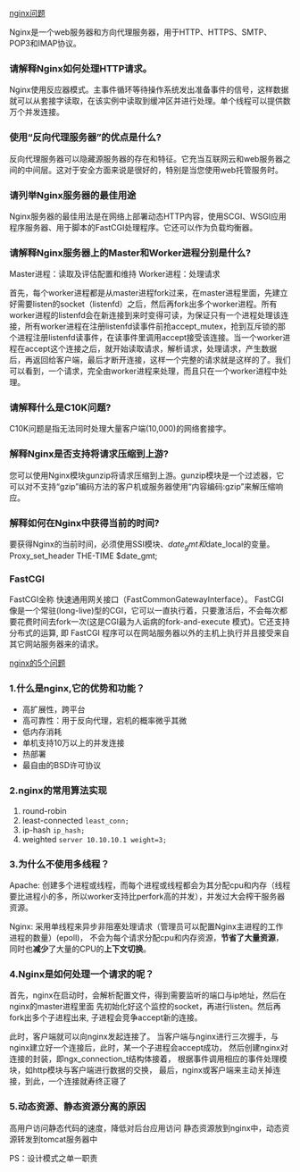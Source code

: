 [nginx问题](https://www.cnblogs.com/mmdln/p/8952292.html)

Nginx是一个web服务器和方向代理服务器，用于HTTP、HTTPS、SMTP、POP3和IMAP协议。
### 请解释Nginx如何处理HTTP请求。
Nginx使用反应器模式。主事件循环等待操作系统发出准备事件的信号，这样数据就可以从套接字读取，在该实例中读取到缓冲区并进行处理。单个线程可以提供数万个并发连接。

### 使用“反向代理服务器”的优点是什么?
反向代理服务器可以隐藏源服务器的存在和特征。它充当互联网云和web服务器之间的中间层。这对于安全方面来说是很好的，特别是当您使用web托管服务时。

### 请列举Nginx服务器的最佳用途
Nginx服务器的最佳用法是在网络上部署动态HTTP内容，使用SCGI、WSGI应用程序服务器、用于脚本的FastCGI处理程序。它还可以作为负载均衡器。


### 请解释Nginx服务器上的Master和Worker进程分别是什么?
Master进程：读取及评估配置和维持
Worker进程：处理请求

首先，每个worker进程都是从master进程fork过来，在master进程里面，先建立好需要listen的socket（listenfd）之后，然后再fork出多个worker进程。所有worker进程的listenfd会在新连接到来时变得可读，为保证只有一个进程处理该连接，所有worker进程在注册listenfd读事件前抢accept_mutex，抢到互斥锁的那个进程注册listenfd读事件，在读事件里调用accept接受该连接。当一个worker进程在accept这个连接之后，就开始读取请求，解析请求，处理请求，产生数据后，再返回给客户端，最后才断开连接，这样一个完整的请求就是这样的了。我们可以看到，一个请求，完全由worker进程来处理，而且只在一个worker进程中处理。

### 请解释什么是C10K问题?
C10K问题是指无法同时处理大量客户端(10,000)的网络套接字。

### 解释Nginx是否支持将请求压缩到上游?
您可以使用Nginx模块gunzip将请求压缩到上游。gunzip模块是一个过滤器，它可以对不支持“gzip”编码方法的客户机或服务器使用“内容编码:gzip”来解压缩响应。

### 解释如何在Nginx中获得当前的时间?
要获得Nginx的当前时间，必须使用SSI模块、$date_gmt和$date_local的变量。
Proxy_set_header THE-TIME $date_gmt;

### FastCGI
FastCGI全称 快速通用网关接口（FastCommonGatewayInterface）。
FastCGI像是一个常驻(long-live)型的CGI，它可以一直执行着，只要激活后，不会每次都要花费时间去fork一次(这是CGI最为人诟病的fork-and-execute 模式)。它还支持分布式的运算, 即 FastCGI 程序可以在网站服务器以外的主机上执行并且接受来自其它网站服务器来的请求。


[nginx的5个问题](https://blog.csdn.net/ningyuxuan123/article/details/86705631)

### 1.什么是nginx,它的优势和功能？
* 高扩展性，跨平台
* 高可靠性：用于反向代理，宕机的概率微乎其微
* 低内存消耗
* 单机支持10万以上的并发连接
* 热部署
* 最自由的BSD许可协议

### 2.nginx的常用算法实现
1. round-robin
2. least-connected `least_conn;`
3. ip-hash `ip_hash;`
4. weighted `server 10.10.10.1 weight=3;`

### 3.为什么不使用多线程？
Apache: 创建多个进程或线程，而每个进程或线程都会为其分配cpu和内存（线程要比进程小的多，所以worker支持比perfork高的并发），并发过大会榨干服务器资源。

Nginx: 采用单线程来异步非阻塞处理请求（管理员可以配置Nginx主进程的工作进程的数量）(epoll)，
不会为每个请求分配cpu和内存资源，**节省了大量资源**，同时也**减少**了大量的CPU的**上下文切换**。

### 4.Nginx是如何处理一个请求的呢？
首先，nginx在启动时，会解析配置文件，得到需要监听的端口与ip地址，然后在nginx的master进程里面
先初始化好这个监控的socket，再进行listen。然后再fork出多个子进程出来, 子进程会竞争accept新的连接。

此时，客户端就可以向nginx发起连接了。
当客户端与nginx进行三次握手，与nginx建立好一个连接后，此时，某一个子进程会accept成功，
然后创建nginx对连接的封装，即ngx_connection_t结构体接着，
根据事件调用相应的事件处理模块，如http模块与客户端进行数据的交换，
最后，nginx或客户端来主动关掉连接，到此，一个连接就寿终正寝了

### 5.动态资源、静态资源分离的原因
高用户访问静态代码的速度，降低对后台应用访问
静态资源放到nginx中，动态资源转发到tomcat服务器中

PS：设计模式之单一职责